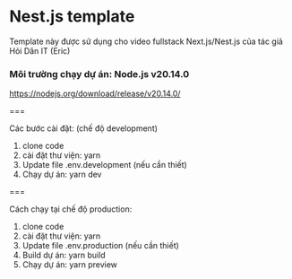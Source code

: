 # Nest.js template

Template này được sử dụng cho video fullstack Next.js/Nest.js của tác giả Hỏi Dân IT (Eric)

### Môi trường chạy dự án: Node.js v20.14.0

https://nodejs.org/download/release/v20.14.0/

===

Các bước cài đặt: (chế độ development)

1. clone code
2. cài đặt thư viện: yarn
3. Update file .env.development (nếu cần thiết)
4. Chạy dự án: yarn dev

===

Cách chạy tại chế độ production:

1. clone code
2. cài đặt thư viện: yarn
3. Update file .env.production (nếu cần thiết)
4. Build dự án: yarn build
5. Chạy dự án: yarn preview
